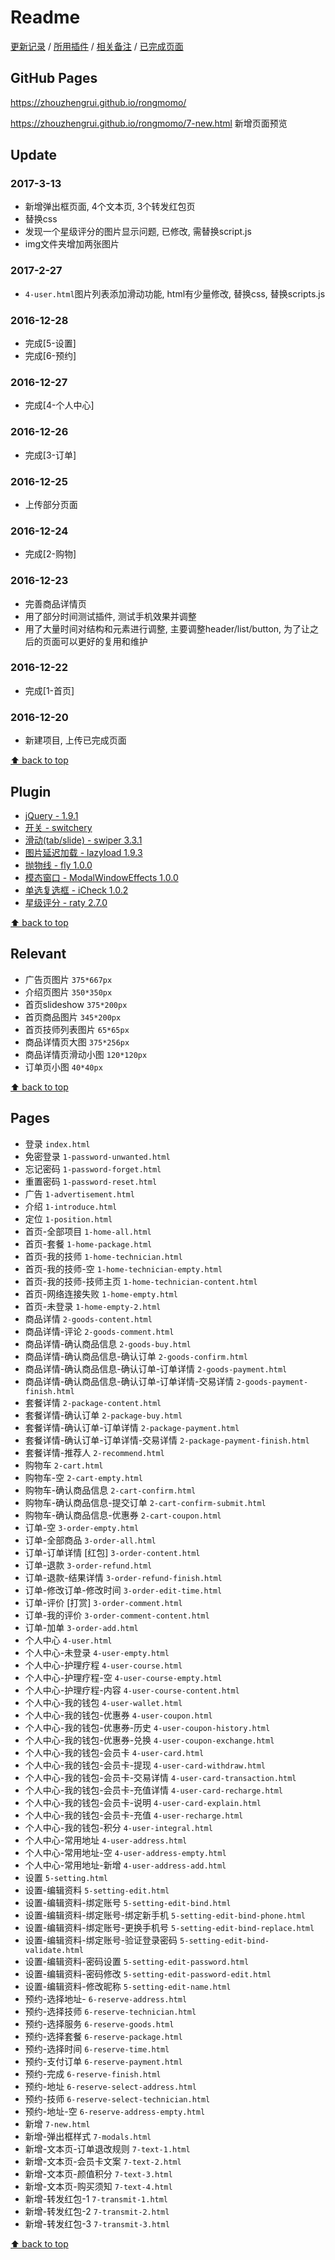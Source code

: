 # Readme

[更新记录](#update) / [所用插件](#plugin) / [相关备注](#relevant) / [已完成页面](#pages)

## GitHub Pages

<https://zhouzhengrui.github.io/rongmomo/>

<https://zhouzhengrui.github.io/rongmomo/7-new.html> 新增页面预览

## Update

### 2017-3-13

- 新增弹出框页面, 4个文本页, 3个转发红包页
- 替换css
- 发现一个星级评分的图片显示问题, 已修改, 需替换script.js
- img文件夹增加两张图片

### 2017-2-27

- `4-user.html`图片列表添加滑动功能, html有少量修改, 替换css, 替换scripts.js

### 2016-12-28

- 完成[5-设置]
- 完成[6-预约]

### 2016-12-27

- 完成[4-个人中心]

### 2016-12-26

- 完成[3-订单]

### 2016-12-25

- 上传部分页面

### 2016-12-24

- 完成[2-购物]

### 2016-12-23

- 完善商品详情页
- 用了部分时间测试插件, 测试手机效果并调整
- 用了大量时间对结构和元素进行调整, 主要调整header/list/button, 为了让之后的页面可以更好的复用和维护

### 2016-12-22

- 完成[1-首页]

### 2016-12-20

- 新建项目, 上传已完成页面

[⬆ back to top](#readme)

## Plugin

- [jQuery - 1.9.1](http://jquery.com/)
- [开关 - switchery](http://abpetkov.github.io/switchery/)
- [滑动(tab/slide) - swiper 3.3.1](http://idangero.us/swiper/)
- [图片延迟加载 - lazyload 1.9.3](http://www.appelsiini.net/projects/lazyload)
- [抛物线 - fly 1.0.0](https://github.com/amibug/fly)
- [模态窗口 - ModalWindowEffects 1.0.0](https://github.com/codrops/ModalWindowEffects)
- [单选复选框 - iCheck 1.0.2](http://www.bootcss.com/p/icheck/)
- [星级评分 - raty 2.7.0](http://wbotelhos.com/raty)

[⬆ back to top](#readme)

## Relevant

- 广告页图片 `375*667px`
- 介绍页图片 `350*350px`
- 首页slideshow `375*200px`
- 首页商品图片 `345*200px`
- 首页技师列表图片 `65*65px`
- 商品详情页大图 `375*256px`
- 商品详情页滑动小图 `120*120px`
- 订单页小图 `40*40px`

[⬆ back to top](#readme)

## Pages

- 登录 `index.html`
- 免密登录 `1-password-unwanted.html`
- 忘记密码 `1-password-forget.html`
- 重置密码 `1-password-reset.html`
- 广告 `1-advertisement.html`
- 介绍 `1-introduce.html`
- 定位 `1-position.html`
- 首页-全部项目 `1-home-all.html`
- 首页-套餐 `1-home-package.html`
- 首页-我的技师 `1-home-technician.html`
- 首页-我的技师-空 `1-home-technician-empty.html`
- 首页-我的技师-技师主页 `1-home-technician-content.html`
- 首页-网络连接失败 `1-home-empty.html`
- 首页-未登录 `1-home-empty-2.html`
- 商品详情 `2-goods-content.html`
- 商品详情-评论 `2-goods-comment.html`
- 商品详情-确认商品信息 `2-goods-buy.html`
- 商品详情-确认商品信息-确认订单 `2-goods-confirm.html`
- 商品详情-确认商品信息-确认订单-订单详情 `2-goods-payment.html`
- 商品详情-确认商品信息-确认订单-订单详情-交易详情 `2-goods-payment-finish.html`
- 套餐详情 `2-package-content.html`
- 套餐详情-确认订单 `2-package-buy.html`
- 套餐详情-确认订单-订单详情 `2-package-payment.html`
- 套餐详情-确认订单-订单详情-交易详情 `2-package-payment-finish.html`
- 套餐详情-推荐人 `2-recommend.html`
- 购物车 `2-cart.html`
- 购物车-空 `2-cart-empty.html`
- 购物车-确认商品信息 `2-cart-confirm.html`
- 购物车-确认商品信息-提交订单 `2-cart-confirm-submit.html`
- 购物车-确认商品信息-优惠券 `2-cart-coupon.html`
- 订单-空 `3-order-empty.html`
- 订单-全部商品 `3-order-all.html`
- 订单-订单详情 [红包] `3-order-content.html`
- 订单-退款 `3-order-refund.html`
- 订单-退款-结果详情 `3-order-refund-finish.html`
- 订单-修改订单-修改时间 `3-order-edit-time.html`
- 订单-评价 [打赏] `3-order-comment.html`
- 订单-我的评价 `3-order-comment-content.html`
- 订单-加单 `3-order-add.html`
- 个人中心 `4-user.html`
- 个人中心-未登录 `4-user-empty.html`
- 个人中心-护理疗程 `4-user-course.html`
- 个人中心-护理疗程-空 `4-user-course-empty.html`
- 个人中心-护理疗程-内容 `4-user-course-content.html`
- 个人中心-我的钱包 `4-user-wallet.html`
- 个人中心-我的钱包-优惠券 `4-user-coupon.html`
- 个人中心-我的钱包-优惠券-历史 `4-user-coupon-history.html`
- 个人中心-我的钱包-优惠券-兑换 `4-user-coupon-exchange.html`
- 个人中心-我的钱包-会员卡 `4-user-card.html`
- 个人中心-我的钱包-会员卡-提现 `4-user-card-withdraw.html`
- 个人中心-我的钱包-会员卡-交易详情 `4-user-card-transaction.html`
- 个人中心-我的钱包-会员卡-充值详情 `4-user-card-recharge.html`
- 个人中心-我的钱包-会员卡-说明 `4-user-card-explain.html`
- 个人中心-我的钱包-会员卡-充值 `4-user-recharge.html`
- 个人中心-我的钱包-积分 `4-user-integral.html`
- 个人中心-常用地址 `4-user-address.html`
- 个人中心-常用地址-空 `4-user-address-empty.html`
- 个人中心-常用地址-新增 `4-user-address-add.html`
- 设置 `5-setting.html`
- 设置-编辑资料 `5-setting-edit.html`
- 设置-编辑资料-绑定账号 `5-setting-edit-bind.html`
- 设置-编辑资料-绑定账号-绑定新手机 `5-setting-edit-bind-phone.html`
- 设置-编辑资料-绑定账号-更换手机号 `5-setting-edit-bind-replace.html`
- 设置-编辑资料-绑定账号-验证登录密码 `5-setting-edit-bind-validate.html`
- 设置-编辑资料-密码设置 `5-setting-edit-password.html`
- 设置-编辑资料-密码修改 `5-setting-edit-password-edit.html`
- 设置-编辑资料-修改昵称 `5-setting-edit-name.html`
- 预约-选择地址- `6-reserve-address.html`
- 预约-选择技师 `6-reserve-technician.html`
- 预约-选择服务 `6-reserve-goods.html`
- 预约-选择套餐 `6-reserve-package.html`
- 预约-选择时间 `6-reserve-time.html`
- 预约-支付订单 `6-reserve-payment.html`
- 预约-完成 `6-reserve-finish.html`
- 预约-地址 `6-reserve-select-address.html`
- 预约-技师 `6-reserve-select-technician.html`
- 预约-地址-空 `6-reserve-address-empty.html`
- 新增 `7-new.html`
- 新增-弹出框样式 `7-modals.html`
- 新增-文本页-订单退改规则 `7-text-1.html`
- 新增-文本页-会员卡文案 `7-text-2.html`
- 新增-文本页-颜值积分 `7-text-3.html`
- 新增-文本页-购买须知 `7-text-4.html`
- 新增-转发红包-1 `7-transmit-1.html`
- 新增-转发红包-2 `7-transmit-2.html`
- 新增-转发红包-3 `7-transmit-3.html`

[⬆ back to top](#readme)
